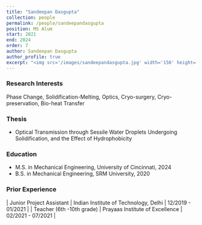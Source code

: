 ```yaml
---
title: "Sandeepan Dasgupta"
collection: people
permalink: /people/sandeepandasgupta
position: MS Alum
start: 2021
end: 2024
order: 7
author: Sandeepan Dasgupta
author_profile: true
excerpt: "<img src='/images/sandeepandasgupta.jpg' width='150' height='auto'>"
---
```

### Research Interests
Phase Change, Solidification-Melting, Optics, Cryo-surgery, Cryo-preservation, Bio-heat Transfer

### Thesis
* Optical Transmission through Sessile Water Droplets Undergoing Solidification, and the Effect of Hydrophobicity

### Education
* M.S. in Mechanical Engineering, University of Cincinnati, 2024
* B.S. in Mechanical Engineering, SRM University, 2020

### Prior Experience
| Junior Project Assistant           | Indian Institute of Technology, Delhi     | 12/2019 - 01/2021 |
| Teacher (6th -10th grade)          | Prayaas Institute of Excellence           | 02/2021 - 07/2021 |

